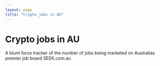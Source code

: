```yaml
---
layout: page
title: "Crypto jobs in AU"
---
```

# Crypto jobs in AU
A blunt force tracker of the number of jobs being marketed on Australias premier job board SEEK.com.au


